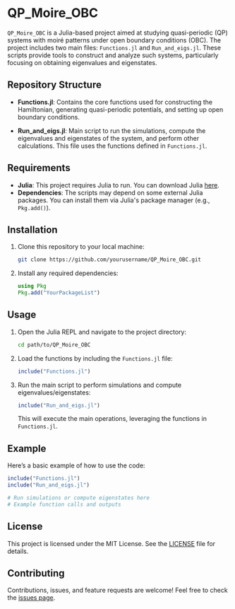 
# QP_Moire_OBC

`QP_Moire_OBC` is a Julia-based project aimed at studying quasi-periodic (QP) systems with moiré patterns under open boundary conditions (OBC). The project includes two main files: `Functions.jl` and `Run_and_eigs.jl`. These scripts provide tools to construct and analyze such systems, particularly focusing on obtaining eigenvalues and eigenstates.

## Repository Structure

- **Functions.jl**: Contains the core functions used for constructing the Hamiltonian, generating quasi-periodic potentials, and setting up open boundary conditions.
  
- **Run_and_eigs.jl**: Main script to run the simulations, compute the eigenvalues and eigenstates of the system, and perform other calculations. This file uses the functions defined in `Functions.jl`.

## Requirements

- **Julia**: This project requires Julia to run. You can download Julia [here](https://julialang.org/downloads/).
- **Dependencies**: The scripts may depend on some external Julia packages. You can install them via Julia's package manager (e.g., `Pkg.add()`).

## Installation

1. Clone this repository to your local machine:
    ```bash
    git clone https://github.com/yourusername/QP_Moire_OBC.git
    ```

2. Install any required dependencies:
    ```julia
    using Pkg
    Pkg.add("YourPackageList")
    ```

## Usage

1. Open the Julia REPL and navigate to the project directory:
    ```bash
    cd path/to/QP_Moire_OBC
    ```

2. Load the functions by including the `Functions.jl` file:
    ```julia
    include("Functions.jl")
    ```

3. Run the main script to perform simulations and compute eigenvalues/eigenstates:
    ```julia
    include("Run_and_eigs.jl")
    ```

   This will execute the main operations, leveraging the functions in `Functions.jl`.

## Example

Here’s a basic example of how to use the code:

```julia
include("Functions.jl")
include("Run_and_eigs.jl")

# Run simulations or compute eigenstates here
# Example function calls and outputs
```

## License

This project is licensed under the MIT License. See the [LICENSE](LICENSE) file for details.

## Contributing

Contributions, issues, and feature requests are welcome! Feel free to check the [issues page](https://github.com/yourusername/QP_Moire_OBC/issues).
